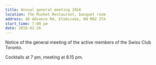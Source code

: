 ```yaml
---
title: Annual general meeting 2016
location: The Musket Restaurant, banquet room
address: 40 Advance Rd, Etobicoke, ON M8Z 2T4
start_time: 7:00 pm
date: 2016-02-26
---
```


Notice of the general meeting of the active members of the Swiss Club Toronto.

Cocktails at 7 pm, meeting at 8.15 pm.
